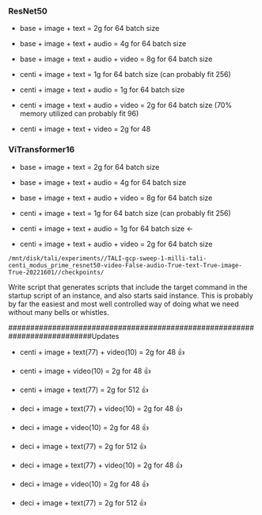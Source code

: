 ### ResNet50

- base + image + text = 2g for 64 batch size
- base + image + text + audio = 4g for 64 batch size
- base + image + text + audio + video = 8g for 64 batch size

- centi + image + text = 1g for 64 batch size (can probably fit 256)
- centi + image + text + audio = 1g for 64 batch size
- centi + image + text + audio + video = 2g for 64 batch size (70% memory utilized can probably fit 96)
- centi + image + text + video = 2g for 48

### ViTransformer16

- base + image + text = 2g for 64 batch size
- base + image + text + audio = 4g for 64 batch size
- base + image + text + audio + video = 8g for 64 batch size

- centi + image + text = 1g for 64 batch size (can probably fit 256)
- centi + image + text + audio = 1g for 64 batch size <-
- centi + image + text + audio + video = 2g for 64 batch size 


````
/mnt/disk/tali/experiments//TALI-gcp-sweep-1-milli-tali-centi_modus_prime_resnet50-video-False-audio-True-text-True-image-True-20221601//checkpoints/
````

Write script that generates scripts that include the target command in the startup script of an instance, and also starts said instance. This is probably by far the easiest and most well controlled way of doing what we need without many bells or whistles.


###########################################################################Updates

- centi + image + text(77) + video(10) = 2g for 48 👍
- centi + image + video(10) = 2g for 48 👍
- centi + image + text(77) = 2g for 512 👍

- deci + image + text(77) + video(10) = 2g for 48 👍
- deci + image + video(10) = 2g for 48 👍
- deci + image + text(77) = 2g for 512 👍

- deci + image + text(77) + video(10) = 2g for 48 👍
- deci + image + video(10) = 2g for 48 👍
- deci + image + text(77) = 2g for 512 👍
